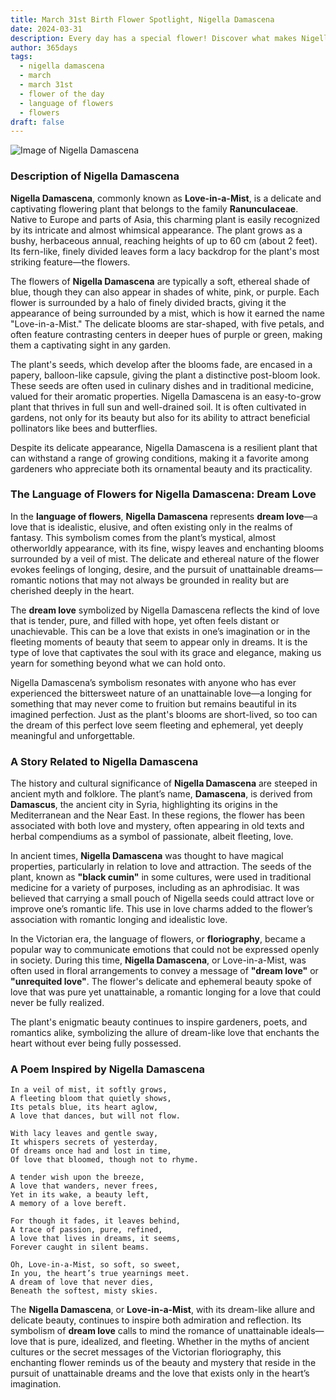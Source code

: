 ```yaml
---
title: March 31st Birth Flower Spotlight, Nigella Damascena
date: 2024-03-31
description: Every day has a special flower! Discover what makes Nigella Damascena unique as today’s birth flower and its symbolic meaning.
author: 365days
tags:
  - nigella damascena
  - march
  - march 31st
  - flower of the day
  - language of flowers
  - flowers
draft: false
---
```


![Image of Nigella Damascena](https://cdn.pixabay.com/photo/2017/02/04/20/59/nigella-damascena-miss-jekyll-2038376_640.jpg#center)


### Description of Nigella Damascena

**Nigella Damascena**, commonly known as **Love-in-a-Mist**, is a delicate and captivating flowering plant that belongs to the family **Ranunculaceae**. Native to Europe and parts of Asia, this charming plant is easily recognized by its intricate and almost whimsical appearance. The plant grows as a bushy, herbaceous annual, reaching heights of up to 60 cm (about 2 feet). Its fern-like, finely divided leaves form a lacy backdrop for the plant's most striking feature—the flowers.

The flowers of **Nigella Damascena** are typically a soft, ethereal shade of blue, though they can also appear in shades of white, pink, or purple. Each flower is surrounded by a halo of finely divided bracts, giving it the appearance of being surrounded by a mist, which is how it earned the name "Love-in-a-Mist." The delicate blooms are star-shaped, with five petals, and often feature contrasting centers in deeper hues of purple or green, making them a captivating sight in any garden.

The plant's seeds, which develop after the blooms fade, are encased in a papery, balloon-like capsule, giving the plant a distinctive post-bloom look. These seeds are often used in culinary dishes and in traditional medicine, valued for their aromatic properties. Nigella Damascena is an easy-to-grow plant that thrives in full sun and well-drained soil. It is often cultivated in gardens, not only for its beauty but also for its ability to attract beneficial pollinators like bees and butterflies.

Despite its delicate appearance, Nigella Damascena is a resilient plant that can withstand a range of growing conditions, making it a favorite among gardeners who appreciate both its ornamental beauty and its practicality.

### The Language of Flowers for Nigella Damascena: Dream Love

In the **language of flowers**, **Nigella Damascena** represents **dream love**—a love that is idealistic, elusive, and often existing only in the realms of fantasy. This symbolism comes from the plant’s mystical, almost otherworldly appearance, with its fine, wispy leaves and enchanting blooms surrounded by a veil of mist. The delicate and ethereal nature of the flower evokes feelings of longing, desire, and the pursuit of unattainable dreams—romantic notions that may not always be grounded in reality but are cherished deeply in the heart.

The **dream love** symbolized by Nigella Damascena reflects the kind of love that is tender, pure, and filled with hope, yet often feels distant or unachievable. This can be a love that exists in one’s imagination or in the fleeting moments of beauty that seem to appear only in dreams. It is the type of love that captivates the soul with its grace and elegance, making us yearn for something beyond what we can hold onto.

Nigella Damascena’s symbolism resonates with anyone who has ever experienced the bittersweet nature of an unattainable love—a longing for something that may never come to fruition but remains beautiful in its imagined perfection. Just as the plant's blooms are short-lived, so too can the dream of this perfect love seem fleeting and ephemeral, yet deeply meaningful and unforgettable.

### A Story Related to Nigella Damascena

The history and cultural significance of **Nigella Damascena** are steeped in ancient myth and folklore. The plant’s name, **Damascena**, is derived from **Damascus**, the ancient city in Syria, highlighting its origins in the Mediterranean and the Near East. In these regions, the flower has been associated with both love and mystery, often appearing in old texts and herbal compendiums as a symbol of passionate, albeit fleeting, love.

In ancient times, **Nigella Damascena** was thought to have magical properties, particularly in relation to love and attraction. The seeds of the plant, known as **"black cumin"** in some cultures, were used in traditional medicine for a variety of purposes, including as an aphrodisiac. It was believed that carrying a small pouch of Nigella seeds could attract love or improve one’s romantic life. This use in love charms added to the flower’s association with romantic longing and idealistic love.

In the Victorian era, the language of flowers, or **floriography**, became a popular way to communicate emotions that could not be expressed openly in society. During this time, **Nigella Damascena**, or Love-in-a-Mist, was often used in floral arrangements to convey a message of **"dream love"** or **"unrequited love"**. The flower's delicate and ephemeral beauty spoke of love that was pure yet unattainable, a romantic longing for a love that could never be fully realized.

The plant's enigmatic beauty continues to inspire gardeners, poets, and romantics alike, symbolizing the allure of dream-like love that enchants the heart without ever being fully possessed.

### A Poem Inspired by Nigella Damascena

```
In a veil of mist, it softly grows,  
A fleeting bloom that quietly shows,  
Its petals blue, its heart aglow,  
A love that dances, but will not flow.  

With lacy leaves and gentle sway,  
It whispers secrets of yesterday,  
Of dreams once had and lost in time,  
Of love that bloomed, though not to rhyme.  

A tender wish upon the breeze,  
A love that wanders, never frees,  
Yet in its wake, a beauty left,  
A memory of a love bereft.  

For though it fades, it leaves behind,  
A trace of passion, pure, refined,  
A love that lives in dreams, it seems,  
Forever caught in silent beams.  

Oh, Love-in-a-Mist, so soft, so sweet,  
In you, the heart’s true yearnings meet.  
A dream of love that never dies,  
Beneath the softest, misty skies.
```

The **Nigella Damascena**, or **Love-in-a-Mist**, with its dream-like allure and delicate beauty, continues to inspire both admiration and reflection. Its symbolism of **dream love** calls to mind the romance of unattainable ideals—love that is pure, idealized, and fleeting. Whether in the myths of ancient cultures or the secret messages of the Victorian floriography, this enchanting flower reminds us of the beauty and mystery that reside in the pursuit of unattainable dreams and the love that exists only in the heart’s imagination.

